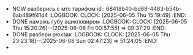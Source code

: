 - NOW разберись с мтс тарифом 
  id:: 68418b40-bd68-4483-b54b-6ab489ff41d4
  :LOGBOOK:
  CLOCK: [2025-06-05 Thu 15:19:49]
  :END:
- DONE намажь губу ацикловиром 
  :LOGBOOK:
  CLOCK: [2025-06-05 Thu 15:20:26]--[2025-06-06 Fri 00:57:55] =>  09:37:29
  :END:
- DONE разбери рюкзак 
  :LOGBOOK:
  CLOCK: [2025-06-05 Thu 23:23:18]--[2025-06-08 Sun 02:47:23] =>  51:24:05
  :END:
-